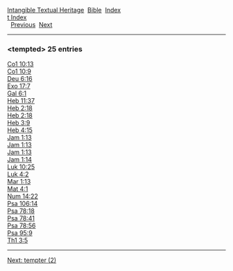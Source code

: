 [Intangible Textual Heritage](../../index)  [Bible](../index) 
[Index](index)   
[t Index](_t_)  
  [Previous](c11380)  [Next](c11382) 

------------------------------------------------------------------------

### &lt;tempted&gt; 25 entries

[Co1 10:13](../kjv/co1010.htm#013)  
[Co1 10:9](../kjv/co1010.htm#009)  
[Deu 6:16](../kjv/deu006.htm#016)  
[Exo 17:7](../kjv/exo017.htm#007)  
[Gal 6:1](../kjv/gal006.htm#001)  
[Heb 11:37](../kjv/heb011.htm#037)  
[Heb 2:18](../kjv/heb002.htm#018)  
[Heb 2:18](../kjv/heb002.htm#018)  
[Heb 3:9](../kjv/heb003.htm#009)  
[Heb 4:15](../kjv/heb004.htm#015)  
[Jam 1:13](../kjv/jam001.htm#013)  
[Jam 1:13](../kjv/jam001.htm#013)  
[Jam 1:13](../kjv/jam001.htm#013)  
[Jam 1:14](../kjv/jam001.htm#014)  
[Luk 10:25](../kjv/luk010.htm#025)  
[Luk 4:2](../kjv/luk004.htm#002)  
[Mar 1:13](../kjv/mar001.htm#013)  
[Mat 4:1](../kjv/mat004.htm#001)  
[Num 14:22](../kjv/num014.htm#022)  
[Psa 106:14](../kjv/psa106.htm#014)  
[Psa 78:18](../kjv/psa078.htm#018)  
[Psa 78:41](../kjv/psa078.htm#041)  
[Psa 78:56](../kjv/psa078.htm#056)  
[Psa 95:9](../kjv/psa095.htm#009)  
[Th1 3:5](../kjv/th1003.htm#005)  

------------------------------------------------------------------------

[Next: tempter (2)](c11382)
